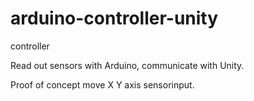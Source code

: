 # arduino-controller-unity
controller


Read out sensors with Arduino, communicate with Unity. 

Proof of concept move X Y axis sensorinput.
